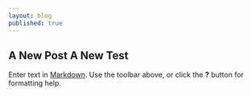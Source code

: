 ```yaml
---
layout: blog
published: true
---
```


## A New Post A New Test

Enter text in [Markdown](http://daringfireball.net/projects/markdown/). Use the toolbar above, or click the **?** button for formatting help.
